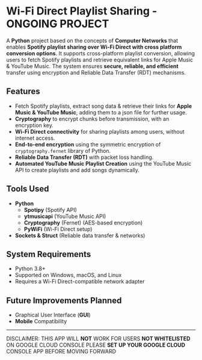 # Wi-Fi Direct Playlist Sharing - **ONGOING PROJECT**
A **Python** project based on the concepts of **Computer Networks** that enables **Spotify playlist sharing over Wi-Fi Direct with cross platform conversion options**.
It supports cross-platform playlist conversion, allowing users to fetch Spotify playlists and retrieve equivalent links for Apple Music & YouTube Music.
The system ensures **secure, reliable, and efficient** transfer using encryption and Reliable Data Transfer (RDT) mechanisms.

## Features
- Fetch Spotify playlists, extract song data & retrieve their links for **Apple Music & YouTube Music**, adding them to a json file for further usage.
- **Cryptography** to encrypt chunks before transmission, with an encryption key.
-  **Wi-Fi Direct connectivity** for sharing playlists among users, without internet access.
-  **End-to-end encryption** using the symmetric encryption of `cryptography.fernet` library of Python.
-  **Reliable Data Transfer (RDT)** with packet loss handling.
-  **Automated YouTube Music Playlist Creation** using the YouTube Music API to create playlists and add songs dynamically.

## Tools Used
- **Python**
  - **Spotipy** (Spotify API)
  - **ytmusicapi** (YouTube Music API)
  - **Cryptography** (Fernet) (AES-based encryption)
  - **PyWiFi** (Wi-Fi Direct setup)
- **Sockets & Struct** (Reliable data transfer & networks)

##  System Requirements
- Python 3.8+
- Supported on Windows, macOS, and Linux
- Requires a Wi-Fi Direct-compatible network adapter

## Future Improvements Planned
- Graphical User Interface (**GUI**)
- **Mobile** Compatibility


---
DISCLAIMER: THIS APP WILL **NOT** WORK FOR USERS **NOT WHITELISTED** ON GOOGLE CLOUD CONSOLE
PLEASE **SET UP YOUR GOOGLE CLOUD** CONSOLE APP BEFORE MOVING FORWARD
